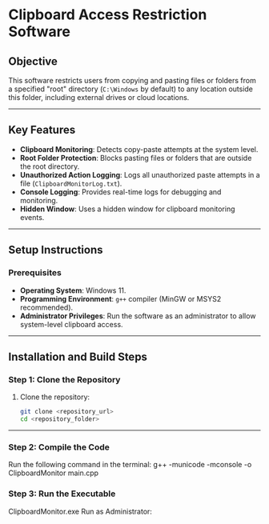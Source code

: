 # Clipboard Access Restriction Software

## Objective
This software restricts users from copying and pasting files or folders from a specified "root" directory (`C:\Windows` by default) to any location outside this folder, including external drives or cloud locations.

---

## Key Features
- **Clipboard Monitoring**: Detects copy-paste attempts at the system level.
- **Root Folder Protection**: Blocks pasting files or folders that are outside the root directory.
- **Unauthorized Action Logging**: Logs all unauthorized paste attempts in a file (`ClipboardMonitorLog.txt`).
- **Console Logging**: Provides real-time logs for debugging and monitoring.
- **Hidden Window**: Uses a hidden window for clipboard monitoring events.

---

## Setup Instructions

### Prerequisites
- **Operating System**: Windows 11.
- **Programming Environment**: `g++` compiler (MinGW or MSYS2 recommended).
- **Administrator Privileges**: Run the software as an administrator to allow system-level clipboard access.

---

## Installation and Build Steps

### Step 1: Clone the Repository
1. Clone the repository:
   ```bash
   git clone <repository_url>
   cd <repository_folder>

----

### Step 2: Compile the Code
Run the following command in the terminal:
g++ -municode -mconsole -o ClipboardMonitor main.cpp

### Step 3: Run the Executable
ClipboardMonitor.exe
Run as Administrator: